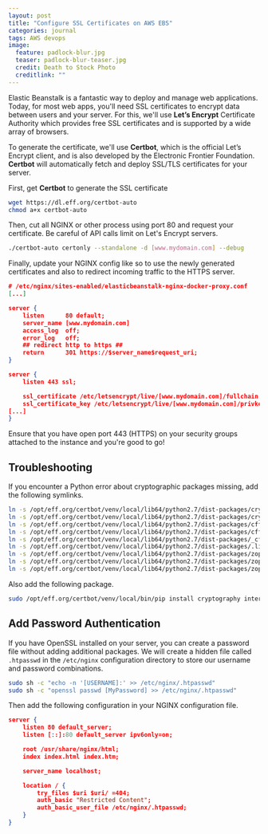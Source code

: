 ```yaml
---
layout: post
title: "Configure SSL Certificates on AWS EBS"
categories: journal
tags: AWS devops
image:
  feature: padlock-blur.jpg
  teaser: padlock-blur-teaser.jpg
  credit: Death to Stock Photo
  creditlink: ""
---
```


Elastic Beanstalk is a fantastic way to deploy and manage web applications. Today, for most web apps, you'll need SSL certificates to encrypt data between users and your server. For this, we'll use **Let’s Encrypt** Certificate Authority which provides free SSL certificates and is supported by a wide array of browsers.

To generate the certificate, we'll use **Certbot**, which is the official Let’s Encrypt client, and is also developed by the Electronic Frontier Foundation. **Certbot** will automatically fetch and deploy SSL/TLS certificates for your server.

First, get **Certbot** to generate the SSL certificate
```bash
wget https://dl.eff.org/certbot-auto
chmod a+x certbot-auto
```

Then, cut all NGINX or other process using port 80 and request your certificate. Be careful of API calls limit on Let's Encrypt servers.
```bash
./certbot-auto certonly --standalone -d [www.mydomain.com] --debug
```

Finally, update your NGINX config like so to use the newly generated certificates and also to redirect incoming traffic to the HTTPS server.
```json
# /etc/nginx/sites-enabled/elasticbeanstalk-nginx-docker-proxy.conf
[...]

server {
    listen      80 default;
    server_name [www.mydomain.com]
    access_log  off;
    error_log   off;
    ## redirect http to https ##
    return      301 https://$server_name$request_uri;
}

server {
    listen 443 ssl;

    ssl_certificate /etc/letsencrypt/live/[www.mydomain.com]/fullchain.pem;
    ssl_certificate_key /etc/letsencrypt/live/[www.mydomain.com]/privkey.pem;
[...]
}
```

Ensure that you have open port 443 (HTTPS) on your security groups attached to the instance and you're good to go!

## Troubleshooting

If you encounter a Python error about cryptographic packages missing, add the following symlinks.
```bash
ln -s /opt/eff.org/certbot/venv/local/lib64/python2.7/dist-packages/cryptography /opt/eff.org/certbot/venv/local/lib/python2.7/dist-packages/cryptography
ln -s /opt/eff.org/certbot/venv/local/lib64/python2.7/dist-packages/cryptography-2.0.2.dist-info /opt/eff.org/certbot/venv/local/lib/python2.7/dist-packages/cryptography-2.0.2.dist-info
ln -s /opt/eff.org/certbot/venv/local/lib64/python2.7/dist-packages/cffi /opt/eff.org/certbot/venv/local/lib/python2.7/dist-packages/cffi
ln -s /opt/eff.org/certbot/venv/local/lib64/python2.7/dist-packages/cffi-1.10.0.dist-info /opt/eff.org/certbot/venv/local/lib/python2.7/dist-packages/cffi-1.10.0.dist-info
ln -s /opt/eff.org/certbot/venv/local/lib64/python2.7/dist-packages/_cffi_backend.so /opt/eff.org/certbot/venv/local/lib/python2.7/dist-packages/_cffi_backend.so
ln -s /opt/eff.org/certbot/venv/local/lib64/python2.7/dist-packages/.libs_cffi_backend /opt/eff.org/certbot/venv/local/lib/python2.7/dist-packages/.libs_cffi_backend
ln -s /opt/eff.org/certbot/venv/local/lib64/python2.7/dist-packages/zope.interface-4.1.3-py2.7-nspkg.pth /opt/eff.org/certbot/venv/local/lib/python2.7/dist-packages/zope.interface-4.1.3-py2.7-nspkg.pth
ln -s /opt/eff.org/certbot/venv/local/lib64/python2.7/dist-packages/zope.interface-4.1.3-py2.7.egg-info /opt/eff.org/certbot/venv/local/lib/python2.7/dist-packages/zope.interface-4.1.3-py2.7.egg-info
ln -s /opt/eff.org/certbot/venv/local/lib64/python2.7/dist-packages/zope/interface /opt/eff.org/certbot/venv/local/lib/python2.7/dist-packages/zope/interface
```
Also add the following package.
```bash
sudo /opt/eff.org/certbot/venv/local/bin/pip install cryptography interface
```

## Add Password Authentication

If you have OpenSSL installed on your server, you can create a password file without adding additional packages. We will create a hidden file called `.htpasswd` in the `/etc/nginx` configuration directory to store our username and password combinations.

```bash
sudo sh -c "echo -n '[USERNAME]:' >> /etc/nginx/.htpasswd"
sudo sh -c "openssl passwd [MyPassword] >> /etc/nginx/.htpasswd"
```

Then add the following configuration in your NGINX configuration file.

```json
server {
    listen 80 default_server;
    listen [::]:80 default_server ipv6only=on;

    root /usr/share/nginx/html;
    index index.html index.htm;

    server_name localhost;

    location / {
        try_files $uri $uri/ =404;
        auth_basic "Restricted Content";
        auth_basic_user_file /etc/nginx/.htpasswd;
    }
}
```
